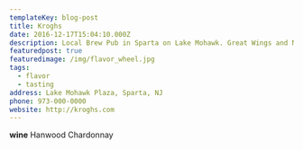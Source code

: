 ```yaml
---
templateKey: blog-post
title: Kroghs
date: 2016-12-17T15:04:10.000Z
description: Local Brew Pub in Sparta on Lake Mohawk. Great Wings and Nachos
featuredpost: true
featuredimage: /img/flavor_wheel.jpg
tags:
  - flavor
  - tasting
address: Lake Mohawk Plaza, Sparta, NJ
phone: 973-000-0000
website: http://kroghs.com
---
```

**wine** Hanwood Chardonnay